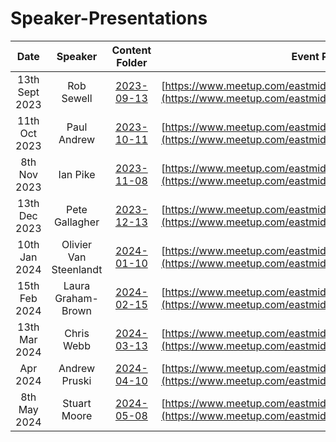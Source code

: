 # Speaker-Presentations

| Date    | Speaker | Content Folder | Event Page |
| :--------: | :-------: | :-------: | :-------: |
| 13th Sept 2023 | Rob Sewell  | [2023-09-13](./2023-09-13) | [https://www.meetup.com/eastmidlandsdata/events/295198664/](https://www.meetup.com/eastmidlandsdata/events/295198664/) |
| 11th Oct 2023 | Paul Andrew  | [2023-10-11](./2023-10-11) | [https://www.meetup.com/eastmidlandsdata/events/295200392/](https://www.meetup.com/eastmidlandsdata/events/295200392/) |
| 8th Nov 2023 | Ian Pike  | [2023-11-08](./2023-11-08) | [https://www.meetup.com/eastmidlandsdata/events/295320225/](https://www.meetup.com/eastmidlandsdata/events/295320225/) |
| 13th Dec 2023 | Pete Gallagher | [2023-12-13](./2023-12-13) | [https://www.meetup.com/eastmidlandsdata/events/295320436/](https://www.meetup.com/eastmidlandsdata/events/295320436/) |
| 10th Jan 2024 | Olivier Van Steenlandt | [2024-01-10](./2024-01-10) | [https://www.meetup.com/eastmidlandsdata/events/296674920/](https://www.meetup.com/eastmidlandsdata/events/296674920/) |
| 15th Feb 2024 | Laura Graham-Brown | [2024-02-15](./2024-02-15) | [https://www.meetup.com/eastmidlandsdata/events/296945932/](https://www.meetup.com/eastmidlandsdata/events/296945932/) |
| 13th Mar 2024 | Chris Webb | [2024-03-13](./2024-03-13) | [https://www.meetup.com/eastmidlandsdata/events/296987917/](https://www.meetup.com/eastmidlandsdata/events/296987917/) |
|  Apr 2024 | Andrew Pruski | [2024-04-10](./2024-04-10) | [https://www.meetup.com/eastmidlandsdata/events/296988131/](https://www.meetup.com/eastmidlandsdata/events/296988131/) |
| 8th May 2024 | Stuart Moore | [2024-05-08](./2024-05-08) | [https://www.meetup.com/eastmidlandsdata/events/297232180/](https://www.meetup.com/eastmidlandsdata/events/297232180/) |